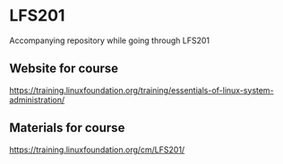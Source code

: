 # LFS201
Accompanying repository while going through LFS201 

## Website for course
https://training.linuxfoundation.org/training/essentials-of-linux-system-administration/

## Materials for course
https://training.linuxfoundation.org/cm/LFS201/